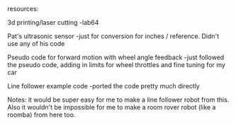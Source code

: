resources:

3d printing/laser cutting
      -lab64

Pat's ultrasonic sensor
      -just for conversion for inches / reference. Didn't use any of his code

Pseudo code for forward motion with wheel angle feedback
       -just followed the pseudo code, adding in limits for wheel throttles and fine tuning for my car

Line follower example code
     -ported the code pretty much directly
     
Notes: it would be super easy for me to make a line follower robot from this. 
Also it wouldn't be impossible for me to make a room rover robot (like a roomba) from here too.

